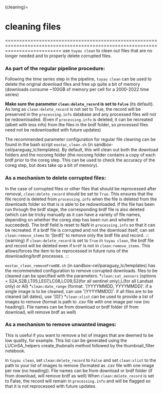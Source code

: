 (cleaning)=
# cleaning files
================================================================================================================================
use `tuyau clean` to clean out files that are no longer needed and to properly delete corrupted files.

### As part of the regular pipeline procedure:
Following the time series step in the pipeline, `tuyau clean` can be used to delete the original download files and free up quite a bit of memory (downloads consume ~100GB of memory per cell for a 2000-2022 time series) 

**Make sure the parameter `clean:delete_record` is set to `False`** (its default). As long as `clean:delete_record` is not set to True, the record will be preserved in the `processing.info` database and any processed files will not be redownloaded. (Even if `processing.info` is deleted, it can be recreated (albeit with less info) from the files in the brdf folder, so processed files need not be redownloaded with future updates) 

The recommended parameter configuration for regular file cleaning can be found in the bash script `eostac_clean.sh` (in sandbox-cel/paraguay_lc/templates). By default, this will clean out both the download folders and the nocoreg folder (the nocoreg folder contains a copy of each brdf prior to the coreg step. This can be used to check the accuracy of the coreg step, but does take up a bit of memory). 

### As a mechanism to delete corrupted files:
In the case of corrupted files or other files that should be reprocessed after removal, `clean:delete_record` should be set to `True`. This ensures that the file record is deleted from `processing.info` when the file is deleted from the downloads folder so that is is able to be redownloaded. If the file has been run through the brdf stage, the corresponding brdf file is also deleted (which can be tricky manually as it can have a variety of file names, depending on whether the coreg step has been run and whether it succeeded). The brdf field is reset to NaN in `processing.info` so that it can be recreated. If a brdf file is corrupted and not the download itself, can set `clean:remove_items` to '\[brdf]\' to remove only the brdf file and record. 
:::{warning} if `clean:delete_record` is set to `True` in `tuyau clean`, the brdf file and record will be deleted even if `brdf` is not in `clean:remove_items`. This allows/forces the item to be reprocessed in future runs of the downloading/brdf processes. :::

`eostac_clean_removeFromDB.sh` (in sandbox-cel/paraguay_lc/templates) has the recommended configuration to remove corrupted downloads. 
files to be cleaned can be specified with the parameters: 
*`clean:sat_sensors` (options = S2A,S2B,LT05,LE07,LC08,LC09,S2(for all sentinel only),L(for all Landsat only) or All)
*`clean:date_range`  (format: '\[YYYYMMDD, YYYYMMDD]\'. if a single image is to be cleaned, can use '\[YYYYMMDD]\'. if all files are to be cleaned (all dates), use '\[0]\')
*`clean:xlist` can be used to provide a list of images to remove (format is path to .csv file with one image per row (no heading)). File names can be from download or brdf folder (if from download, will remove brdf as well)

### As a mechanism to remove unwanted images:
This is useful if you want to remove a list of images that are deemed to be low quality, for example. This list can be generated using the LUCinSA_helpers create_thubnails method followed by the thumbnail_filter notebook. 

in `tuyau clean`, set `clean:delete_record` to `False` and set `clean:xlist` to the path to your list of images to remove (formated as .csv file with one image per row (no heading)). File names can be from download or brdf folder (if from download, will remove brdf as well)
When `clean:delete_record` is set to False, the record will remain in `processing.info` and will be flagged so that it is not reprocessed with future updates.